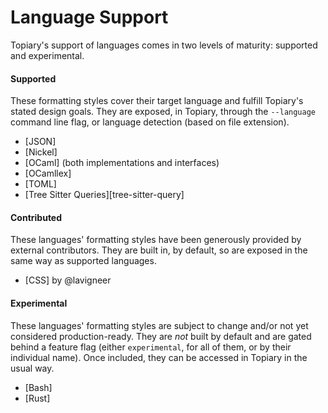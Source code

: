 # Language Support
<!-- Update this section as necessary on new developments/releases -->
Topiary's support of languages comes in two levels of maturity:
supported and experimental.

#### Supported

These formatting styles cover their target language and fulfill Topiary's
stated design goals. They are exposed, in Topiary, through the
`--language` command line flag, or language detection (based on file
extension).

* [JSON]
* [Nickel]
* [OCaml] (both implementations and interfaces)
* [OCamllex]
* [TOML]
* [Tree Sitter Queries][tree-sitter-query]

#### Contributed

These languages' formatting styles have been generously provided by
external contributors. They are built in, by default, so are exposed in
the same way as supported languages.

* [CSS] by @lavigneer

#### Experimental

These languages' formatting styles are subject to change and/or not yet
considered production-ready. They are _not_ built by default and are
gated behind a feature flag (either `experimental`, for all of them, or
by their individual name). Once included, they can be accessed in
Topiary in the usual way.

* [Bash]
* [Rust]
